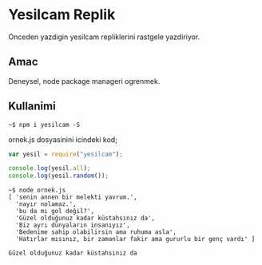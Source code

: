 # Yesilcam Replik

Onceden yazdigin yesilcam repliklerini rastgele yazdiriyor.

## Amac

Deneysel, node package manageri ogrenmek. 

## Kullanimi

```console 
~$ npm i yesilcam -S
```

ornek.js dosyasinini icindeki kod;
```js
var yesil = require("yesilcam");

console.log(yesil.all);
console.log(yesil.random());
```

```shell 
~$ node ornek.js
[ 'senin annen bir melekti yavrum.',
  'nayır nolamaz.',
  'bu da mı gol değil?',
  'Güzel olduğunuz kadar küstahsınız da',
  'Biz ayrı dünyaların insanıyız',
  'Bedenime sahip olabilirsin ama ruhuma asla',
  'Hatırlar mısınız, bir zamanlar fakir ama gururlu bir genç vardı' ]

Güzel olduğunuz kadar küstahsınız da
```


